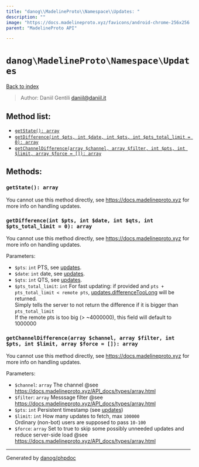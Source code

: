 ```yaml
---
title: "danog\\MadelineProto\\Namespace\\Updates: "
description: ""
image: "https://docs.madelineproto.xyz/favicons/android-chrome-256x256.png"
parent: "MadelineProto API"

---
```

# `danog\MadelineProto\Namespace\Updates`
[Back to index](../../../index.html)

> Author: Daniil Gentili <daniil@daniil.it>  
  

  




## Method list:
* [`getState(): array`](#getstate-array)
* [`getDifference(int $pts, int $date, int $qts, int $pts_total_limit = 0): array`](#getdifference-int-pts-int-date-int-qts-int-pts_total_limit-0-array)
* [`getChannelDifference(array $channel, array $filter, int $pts, int $limit, array $force = []): array`](#getchanneldifference-array-channel-array-filter-int-pts-int-limit-array-force-array)

## Methods:
### `getState(): array`

You cannot use this method directly, see https://docs.madelineproto.xyz for more info on handling updates.



### `getDifference(int $pts, int $date, int $qts, int $pts_total_limit = 0): array`

You cannot use this method directly, see https://docs.madelineproto.xyz for more info on handling updates.


Parameters:

* `$pts`: `int` PTS, see [updates](https://core.telegram.org/api/updates).  
* `$date`: `int` date, see [updates](https://core.telegram.org/api/updates).  
* `$qts`: `int` QTS, see [updates](https://core.telegram.org/api/updates).  
* `$pts_total_limit`: `int` For fast updating: if provided and `pts + pts_total_limit < remote pts`, [updates.differenceTooLong](https://docs.madelineproto.xyz/API_docs/constructors/updates.differenceTooLong.html) will be returned.<br>Simply tells the server to not return the difference if it is bigger than `pts_total_limit`<br>If the remote pts is too big (&gt; ~4000000), this field will default to 1000000  



### `getChannelDifference(array $channel, array $filter, int $pts, int $limit, array $force = []): array`

You cannot use this method directly, see https://docs.madelineproto.xyz for more info on handling updates.


Parameters:

* `$channel`: `array` The channel @see https://docs.madelineproto.xyz/API_docs/types/array.html  
* `$filter`: `array` Messsage filter @see https://docs.madelineproto.xyz/API_docs/types/array.html  
* `$pts`: `int` Persistent timestamp (see [updates](https://core.telegram.org/api/updates))  
* `$limit`: `int` How many updates to fetch, max `100000`<br>Ordinary (non-bot) users are supposed to pass `10-100`  
* `$force`: `array` Set to true to skip some possibly unneeded updates and reduce server-side load @see https://docs.madelineproto.xyz/API_docs/types/array.html  



---
Generated by [danog/phpdoc](https://phpdoc.daniil.it)
